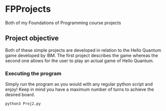 # FPProjects
Both of my Foundations of Programming course projects

## Project objective

Both of these simple projects are developed in relation to the Hello Quantum game developed by IBM. The first project describes the game whereas the second one allows for the user to play an actual game of Hello Quantum.

### Executing the program

Simply run the program as you would with any regular python script and enjoy! Keep in mind you have a maximum number of turns to achieve the desired board.

`python3 Proj2.py`


